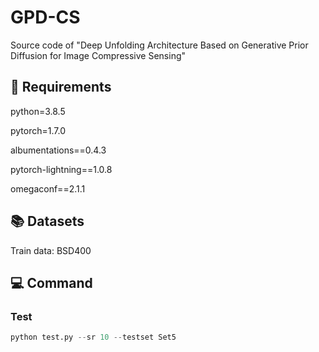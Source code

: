# GPD-CS
Source code of "Deep Unfolding Architecture Based on Generative Prior Diffusion for Image Compressive Sensing"

## 🔨 Requirements
python=3.8.5

pytorch=1.7.0

albumentations==0.4.3

pytorch-lightning==1.0.8

omegaconf==2.1.1

## 📚 Datasets
Train data: BSD400

## 💻 Command
### Test
```python
python test.py --sr 10 --testset Set5
```
